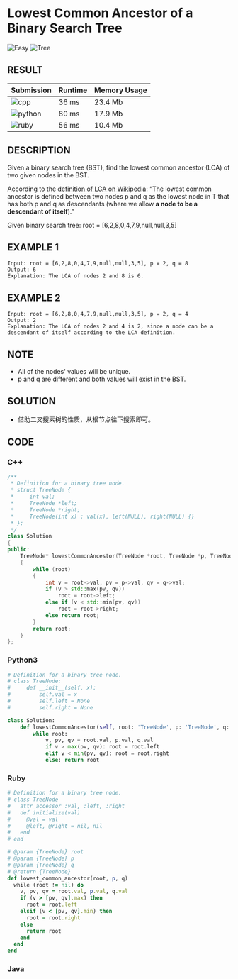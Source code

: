 # Lowest Common Ancestor of a Binary Search Tree

![Easy](https://img.shields.io/badge/-Easy-5cb85c.svg) ![Tree](https://img.shields.io/badge/树-Tree-007ec6.svg)

## RESULT

| Submission                                                        | Runtime | Memory Usage |
| ----------------------------------------------------------------- | ------- | ------------ |
| ![cpp](https://img.shields.io/badge/leetcode235-cpp-f34b7d.svg)   | 36 ms   | 23.4 Mb      |
| ![python](https://img.shields.io/badge/leetcode235-py-3572A5.svg) | 80 ms   | 17.9 Mb      |
| ![ruby](https://img.shields.io/badge/leetcode235-rb-701516.svg)   | 56 ms   | 10.4 Mb      |

## DESCRIPTION

Given a binary search tree (BST), find the lowest common ancestor (LCA) of two given nodes in the BST.

According to the [definition of LCA on Wikipedia](https://en.wikipedia.org/wiki/Lowest_common_ancestor): “The lowest common ancestor is defined between two nodes p and q as the lowest node in T that has both p and q as descendants (where we allow **a node to be a descendant of itself**).”

Given binary search tree:  root = [6,2,8,0,4,7,9,null,null,3,5]

## EXAMPLE 1

```plain
Input: root = [6,2,8,0,4,7,9,null,null,3,5], p = 2, q = 8
Output: 6
Explanation: The LCA of nodes 2 and 8 is 6.
```

## EXAMPLE 2

```plain
Input: root = [6,2,8,0,4,7,9,null,null,3,5], p = 2, q = 4
Output: 2
Explanation: The LCA of nodes 2 and 4 is 2, since a node can be a descendant of itself according to the LCA definition.
```

## NOTE

* All of the nodes' values will be unique.
* p and q are different and both values will exist in the BST.

## SOLUTION

* 借助二叉搜索树的性质，从根节点往下搜索即可。

## CODE

### C++

```cpp
/**
 * Definition for a binary tree node.
 * struct TreeNode {
 *     int val;
 *     TreeNode *left;
 *     TreeNode *right;
 *     TreeNode(int x) : val(x), left(NULL), right(NULL) {}
 * };
 */
class Solution
{
public:
    TreeNode* lowestCommonAncestor(TreeNode *root, TreeNode *p, TreeNode *q)
    {
        while (root)
        {
            int v = root->val, pv = p->val, qv = q->val;
            if (v > std::max(pv, qv))
                root = root->left;
            else if (v < std::min(pv, qv))
                root = root->right;
            else return root;
        }
        return root;
    }
};
```

### Python3

```python
# Definition for a binary tree node.
# class TreeNode:
#     def __init__(self, x):
#         self.val = x
#         self.left = None
#         self.right = None

class Solution:
    def lowestCommonAncestor(self, root: 'TreeNode', p: 'TreeNode', q: 'TreeNode') -> 'TreeNode':
        while root:
            v, pv, qv = root.val, p.val, q.val
            if v > max(pv, qv): root = root.left
            elif v < min(pv, qv): root = root.right
            else: return root
```

### Ruby

```ruby
# Definition for a binary tree node.
# class TreeNode
#   attr_accessor :val, :left, :right
#   def initialize(val)
#     @val = val
#     @left, @right = nil, nil
#   end
# end

# @param {TreeNode} root
# @param {TreeNode} p
# @param {TreeNode} q
# @return {TreeNode}
def lowest_common_ancestor(root, p, q)
  while (root != nil) do
    v, pv, qv = root.val, p.val, q.val
    if (v > [pv, qv].max) then
      root = root.left
    elsif (v < [pv, qv].min) then
      root = root.right
    else
      return root
    end
  end
end
```

### Java
